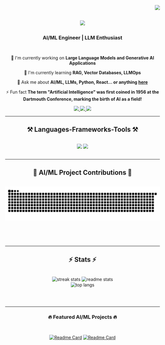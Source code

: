 <img align="right" src="https://visitor-badge.laobi.icu/badge?page_id=hamzak-27.hamzak-27" />

<h1 align="center">
    <img src="https://readme-typing-svg.herokuapp.com/?font=Righteous&size=35&center=true&vCenter=true&width=500&height=70&duration=4000&lines=Hi+There!+👋;+I'm+Hamza+Khan!;" />
</h1>

<h3 align="center">AI/ML Engineer | LLM Enthusiast</h3>

<br/>

<div align="center">
 
 🔭 I'm currently working on **Large Language Models and Generative AI Applications**
 
 🌱 I'm currently learning **RAG, Vector Databases, LLMOps**

 💬 Ask me about **AI/ML, LLMs, Python, React... or anything [here](https://github.com/hamzak-27/hamzak-27/issues)**

 ⚡ Fun fact **The term "Artificial Intelligence" was first coined in 1956 at the Dartmouth Conference, marking the birth of AI as a field!**
 </div>
 
<div align="center"> 
  <a href="mailto:ihamzakhan89@gmail.com">
    <img src="https://img.shields.io/badge/Gmail-333333?style=for-the-badge&logo=gmail&logoColor=red" />
  </a>
  <a href="https://linkedin.com/in/hamzakhan27" target="_blank">
    <img src="https://img.shields.io/badge/LinkedIn-0077B5?style=for-the-badge&logo=linkedin&logoColor=white" target="_blank" />
  </a>
  <a href="https://medium.com/@ihamzakhan89" target="_blank">
    <img src="https://img.shields.io/badge/Medium-12100E?style=for-the-badge&logo=medium&logoColor=white" />
  </a>
</div>

<hr/>
 
<h2 align="center">⚒️ Languages-Frameworks-Tools ⚒️</h2>
<br/>
<div align="center">
    <img src="https://skillicons.dev/icons?i=react,bootstrap,html,css,vscode,github,tailwind,git,r" />
    <img src="https://skillicons.dev/icons?i=python,javascript,typescript,supabase,mongodb,nextjs,mysql,flask,tensorflow" /><br>
</div>

<br/>
<hr/>

<div align="center">
  <h2>🤖 AI/ML Project Contributions 🤖</h2>
  <br>
  <img alt="snake eating my contributions" src="https://raw.githubusercontent.com/hamzak-27/hamzak-27/output/github-contribution-grid-snake.svg" />
  
  <br/><br/><br/>
</div>

<hr/>

<h2 align="center">⚡ Stats ⚡</h2>
<br>
<div align=center>
  <img width=390 src="https://github-readme-streak-stats.herokuapp.com/?user=hamzak-27&count_private=true&theme=react&border_radius=10" alt="streak stats"/>
  <img width=390 src="https://github-readme-stats.vercel.app/api?username=hamzak-27&count_private=true&show_icons=true&theme=react&rank_icon=github&border_radius=10" alt="readme stats" />
  <br/>
  <img width=325 align="center" src="https://github-readme-stats.vercel.app/api/top-langs/?username=hamzak-27&hide=HTML&langs_count=8&layout=compact&theme=react&border_radius=10&size_weight=0.5&count_weight=0.5&exclude_repo=github-readme-stats" alt="top langs" />
</div>

<br/><br/>

<hr/>

<div align="center">
  <h3>🔥 Featured AI/ML Projects 🔥</h3>
  <br/>
  
  [![Readme Card](https://github-readme-stats.vercel.app/api/pin/?username=hamzak-27&repo=YourAIProject&theme=react)](https://github.com/hamzak-27/YourAIProject)
  [![Readme Card](https://github-readme-stats.vercel.app/api/pin/?username=hamzak-27&repo=YourLLMProject&theme=react)](https://github.com/hamzak-27/YourLLMProject)
</div>

<br/>
<br/>
